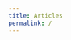```yaml
---
title: Articles
permalink: /
---
```


<div id="map"></div>

<script>

var map = L.map('map')
           .setView([46.6, 2.1], 6)
           .addLayer(new L.tileLayer('http://{s}.basemaps.cartocdn.com/light_nolabels/{z}/{x}/{y}.png', {
              subdomains: 'abcd',
              detectRetina: true,
              minZoom: 6, maxZoom: 12 })),
    layers = {}, type ="";

function read(data, cl) {
  if (data.type === "Topology")
    for (key in data.objects) {
      geojson = topojson.feature(data, data.objects[key]); type = cl;
      new L.GeoJSON(geojson, {className: cl, onEachFeature: convert})
    }
}

function convert(feature, json) {
  var element = layers[type+feature.properties.insee];
  if (element === undefined) {
    element = new L.layerGroup();
    layers[type+feature.properties.insee] = [element,json.getBounds()];
    element.addLayer(json);
  }
}

d3.json("data/geo/topo/cantons.json", function(json) {
  read(json, "can");
  d3.json("data/geo/topo/departements.json", function(json) {
    read(json, "dep");
    reset();
  });
});

function reset() {
  if(map.getZoom()<=6) {
    for (com in layers)
      if (com.substring(0,3) == "com") map.removeLayer(layers[com][0]); 
    for (can in layers)
      if (can.substring(0,3) == "can") map.addLayer(layers[can][0]); 
    for (dep in layers)
      if (dep.substring(0,3) == "dep") map.addLayer(layers[dep][0]); 
  }
  if(map.getZoom()>6 && map.getZoom()<=8) {
    for (com in layers)
      if (com.substring(0,3) == "com") map.removeLayer(layers[com][0]); 
    for (can in layers)
      if (can.substring(0,3) == "can") map.addLayer(layers[can][0]); 
    for (dep in layers)
      if (dep.substring(0,3) == "dep") map.removeLayer(layers[dep][0]); 
  }
  if(map.getZoom()>8)
    for (dep in layers)
      if (dep.substring(0,3) == "dep" &&
         (map.getBounds().contains(layers[dep][1]) || 
          map.getBounds().intersects(layers[dep][1]))) {
        (function(temp){
          d3.json("data/geo/topo/"+temp+".json", function(json) {
            read(json, "com");
            for (com in layers)
              if (com.substring(0,5) == "com"+temp)
                map.addLayer(layers[com][0]);
            for (can in layers)
              if (can.substring(0,6) == "can0"+temp)
                map.removeLayer(layers[can][0]);
            });
        })(dep.substring(3));
      }
}

map.on('moveend', reset);

</script>
